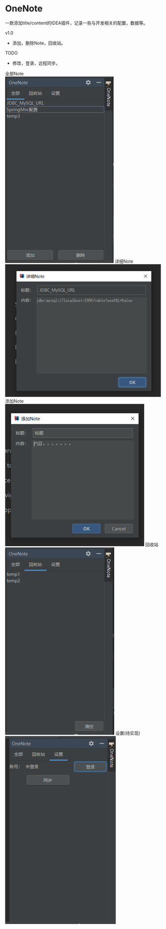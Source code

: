 # OneNote
一款添加title/content的IDEA插件，记录一些与开发相关的配置，数据等。  

v1.0  
 * 添加，删除Note，回收站。  
    
TODO  
 * 修改，登录，远程同步。
 
全部Note  
![note](./img/note.png)
详细Note  
![detail](./img/detail.png)
添加Note  
![addNote](./img/addNote.png)
回收站
![trash](./img/trash.png)
设置(待实现)
![setting](./img/setting.png)